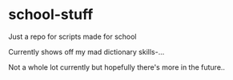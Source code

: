 # school-stuff
Just a repo for scripts made for school

Currently shows off my mad dictionary skills-...

Not a whole lot currently but hopefully there's more in the future..
